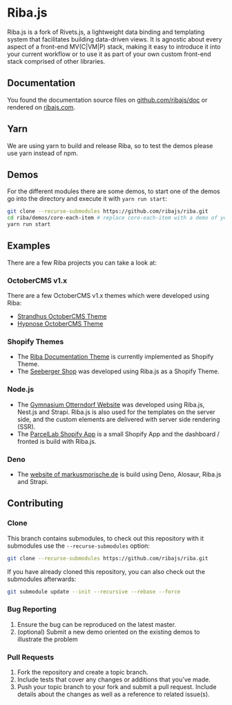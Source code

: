 # Riba.js

Riba.js is a fork of Rivets.js, a lightweight data binding and templating system that facilitates building data-driven views. It is agnostic about every aspect of a front-end MV(C|VM|P) stack, making it easy to introduce it into your current workflow or to use it as part of your own custom front-end stack comprised of other libraries.

## Documentation

You found the documentation source files on [github.com/ribajs/doc](https://github.com/ribajs/doc) or rendered on [ribajs.com](https://ribajs.com/).

## Yarn

We are using yarn to build and release Riba, so to test the demos please use yarn instead of npm.

## Demos

For the different modules there are some demos, to start one of the demos go into the directory and execute it with `yarn run start`: 

```bash
git clone --recurse-submodules https://github.com/ribajs/riba.git
cd riba/demos/core-each-item # replace core-each-item with a demo of your choice
yarn run start
```

## Examples

There are a few Riba projects you can take a look at:

### OctoberCMS v1.x

There are a few OctoberCMS v1.x themes which were developed using Riba:

* [Strandhus OctoberCMS Theme](https://github.com/ArtCodeStudio/strandhus-october-theme)
* [Hypnose OctoberCMS Theme](https://github.com/ArtCodeStudio/hypnose-october-theme)

### Shopify Themes

* The [Riba Documentation Theme](https://github.com/ribajs/doc) is currently implemented as Shopify Theme.
* The [Seeberger Shop](https://www.seeberger.de/) was developed using Riba.js as a Shopify Theme.

### Node.js

* The [Gymnasium Otterndorf Website](https://github.com/ArtCodeStudio/gymnasium-otterndorf-website) was developed using Riba.js, Nest.js and Strapi. Riba.js is also used for the templates on the server side, and the custom elements are delivered with server side rendering (SSR).
* The [ParcelLab Shopify App](https://github.com/ArtCodeStudio/parcel-lab-shopify-app) is a small Shopify App and the dashboard / fronted is build with Riba.js.

### Deno

* The [website of markusmorische.de](https://github.com/ArtCodeStudio/markus-morische-rechtsanwalt-website) is build using Deno, Alosaur, Riba.js and Strapi. 
## Contributing

### Clone

This branch contains submodules, to check out this repository with it submodules use the `--recurse-submodules` option:

```bash
git clone --recurse-submodules https://github.com/ribajs/riba.git
```

If you have already cloned this repository, you can also check out the submodules afterwards:

```bash
git submodule update --init --recursive --rebase --force
```

### Bug Reporting

1. Ensure the bug can be reproduced on the latest master.
2. (optional) Submit a new demo oriented on the existing demos to illustrate the problem

### Pull Requests

1. Fork the repository and create a topic branch.
2. Include tests that cover any changes or additions that you've made.
3. Push your topic branch to your fork and submit a pull request. Include details about the changes as well as a reference to related issue(s).
